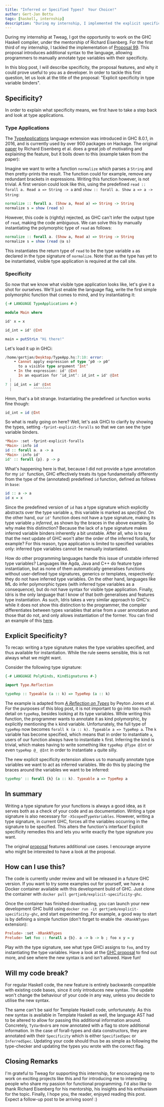 ```yaml
---
title: "Inferred or Specified Types?  Your Choice!"
author: Gert-Jan Bottu
tags: [haskell, internship]
description: "During my internship, I implemented the explicit specificity proposal to make GHC type signatures complete."
---
```


During my internship at Tweag, I got the opportunity to work on the GHC
Haskell compiler, under the mentorship of Richard Eisenberg.
For the first third of my internship, I tackled the implementation of
[Proposal 99][proposal99]. This proposal introduces additional syntax to the
language, allowing programmers to manually annotate type variables with their
specificity.

In this blog post, I will describe specificity, the proposal features, and why it could
prove useful to you as a developer.
In order to tackle this first question, let us look at the title of the proposal:
"Explicit specificity in type variable binders".

[proposal99]: https://github.com/ghc-proposals/ghc-proposals/blob/master/proposals/0099-explicit-specificity.rst

## Specificity?

In order to explain what specificity means, we first have to take a step back
and look at type applications.

### Type Applications

The [TypeApplications][typeapplications] language extension was introduced in
GHC 8.0.1, in 2016,
and is currently used by over 900 packages on Hackage.
The original [paper][paper] by Richard Eisenberg et al. does a great job of
motivating and explaining the feature, but it boils down to this (example taken
from the paper):

Imagine we want to write a function `normalize` which parses a `String` and
then pretty-prints the result. The function could for example, remove any
redundant brackets in expressions. Writing this function however, is not
trivial. A first version could look like this, using the predefined
`read :: forall a. Read a => String -> a` and
`show :: forall a. Show a => a -> String`:

```hs
normalize :: forall a. (Show a, Read a) => String -> String
normalize s = show (read s)
```

However, this code is (rightly) rejected, as GHC can't infer the output type
of `read`, making the code ambiguous. We can solve this by manually
instantiating the polymorphic type of `read` as follows:

```hs
normalize :: forall a. (Show a, Read a) => String -> String
normalize s = show (read @a s)
```

This instantiates the return type of `read` to be the type variable `a` as
declared in the type signature of `normalize`.
Note that as the type has yet to be instantiated, visible type application is
required at the call site.

### Specificity

So now that we know what visible type application looks like, let's give it a
shot for ourselves. We'll just enable the language flag, write
the first simple polymorphic function that comes to mind, and try instantiating
it:

```hs
{-# LANGUAGE TypeApplications #-}

module Main where

id' x = x

id_int = id' @Int

main = putStrLn "Hi there!"
```

Let's load it up in GHCi:

```hs
/home/gertjan/Desktop/TypeApp.hs:7:10: error:
    • Cannot apply expression of type ‘p0 -> p0’
      to a visible type argument ‘Int’
    • In the expression: id' @Int
      In an equation for ‘id_int’: id_int = id' @Int
  |
7 | id_int = id' @Int
  |          ^^^^^^^^
```

Hmm, that's a bit strange. Instantiating the predefined `id` function works fine
though:

```hs
id_int = id @Int
```

So what is really going on here? Well, let's ask GHCi to clarify by showing the
types, setting `-fprint-explicit-foralls` so that we can see the
type variable binders.

```hs
*Main> :set -fprint-explicit-foralls
*Main> :info id
id :: forall a. a -> a
*Main> :info id'
id' :: forall {p}. p -> p
```

What's happening here is that, because I did not provide a type annotation
for my `id'` function, GHC effectively treats its type fundamentally differently
from the type of the (annotated) predefined `id` function, defined as follows in
`base`:

```hs
id :: a -> a
id x = x
```

Since the predefined version of `id` has a type signature which explicitly abstracts
over the type variable `a`, this variable is marked as _specified_.
On the other hand, our `id'` function does not have a type signature, making
its type variable `p` _inferred_,
as shown by the braces in the above example.
So why make this distinction? Because the lack of a type signature makes
inferred variable binders inherently a bit unstable. After all, who is to say
that the next update of GHC won't alter the order of the inferred foralls, for
example? For this reason, type application is limited to specified variables
only: inferred type variables cannot be manually instantiated.

How do other programming languages handle this issue of unstable inferred type
variables? Languages like Agda, Java and C++ do feature type instantiation, but as
none of them automatically generalises functions without user-defined
type signatures, generics or templates, respectively: they do not have inferred
type variables.
On the other hand, languages like ML do infer polymorphic types (with inferred
type variables as a consequence), but do not have syntax for visible type
application.
Finally, Idris is the only language that I know of that both generalises and
features type instantiation. As such, Idris takes a very similar
approach to GHC's: while it does not show this distinction to the programmer, the
compiler differentiates between types variables that arise from a user
annotation and those that do not, and only allows instantiation of the former.
You can find an example of this [here][idris].

[typeapplications]: https://downloads.haskell.org/~ghc/latest/docs/html/users_guide/glasgow_exts.html#extension-TypeApplications
[paper]: https://cs.brynmawr.edu/~rae/papers/2016/type-app/visible-type-app-extended.pdf
[idris]: https://github.com/tweag/blog-resources/blob/blogpost-expl-spec/2020-03-12-expl-spec/Specificity.idr

## Explicit Specificity?

To recap: writing a type signature makes the type variables specified,
and thus available for instantiation.
While the rule seems sensible, this is not always what we might want.

Consider the following type signature:

```hs
{-# LANGUAGE PolyKinds, KindSignatures #-}

import Type.Reflection

typeRep :: Typeable (a :: k) => TypeRep (a :: k)
```

The example is adapted from [_A Reflection on Types_][reflection] by Peyton
Jones et al. For the purposes of this blog post, it is not important to go into
too much detail on `typeRep`, besides looking at its type variables.
While writing this function, the programmer wants to annotate it as kind
polymorphic, by explicitly mentioning the `k` kind variable.
Unfortunately, the full type of `typeRep` now becomes
`forall k (a :: k). Typeable a => TypeRep a`.
The `k` variable has become specified, which means that in order to
instantiate `a`, users of our function always have to instantiate `k`
first. Inferring the kind is trivial, which makes having to write something like
`typeRep @Type @Int` or even `typeRep @_ @Int` in order to instantiate `a`
quite silly.

The new explicit specificity extension allows us to manually annotate type
variables we want to act as inferred variables. We do this by placing the braces
around the variables we want to be inferred:

```hs
typeRep' :: forall {k} (a :: k). Typeable a => TypeRep a
```

[reflection]: https://www.microsoft.com/en-us/research/publication/typed-reflection-in-haskell/

## In summary

Writing a type signature for your functions is always a good idea, as it
serves both as a check of your code and as documentation. Writing a
type signature is also necessary for `-XScopedTypeVariables`.
However, writing a type signature, in current GHC, forces all the
variables occurring in the signature to be specified.
This alters the function's interface! Explicit specificity remedies
this and lets you write exactly the type signature you want.

The original [proposal][proposal99] features additional use cases.
I encourage anyone who
might be interested to have a look at the proposal.

## How can I use this?

The code is currently
under review and will be released in a future GHC version.
If you want to try some examples out for yourself, we have a Docker container
available with this development build of GHC.
Just clone the container with
`docker pull gertjanb/explicit-specificity-ghc`.

Once the container has finished downloading, you can launch your new
development GHC build using
`docker run -it gertjanb/explicit-specificity-ghc`,
and start experimenting. For example, a good way to start is by defining a
simple function (don't forget to enable the `-XRankNTypes` extension):

```hs
Prelude> :set -XRankNTypes
Prelude> let foo :: forall a {b}. a -> b -> b ; foo x y = y
```

Play with the type signature, see what type GHCi assigns to `foo`, and try
instantiating the type variables. Have a look at the [GHC proposal][proposal99]
to find out more, and see where the new syntax is and isn't allowed. Have fun!

## Will my code break?

For regular Haskell code, the new feature is entirely backwards compatible with
existing code bases, since it only introduces new syntax.
The update won't change the behaviour of your code in any way, unless you decide
to utilise the new syntax.

The same can't be said for Template Haskell code, unfortunately. As this new
syntax is available in Template Haskell as well, the language AST had to be
altered to allow for passing this additional information
around. Concretely, `TyVarBndr`s are now annotated with a flag to store
additional information. In the case of forall-types and data constructors, they
are annotated with their `Specificity` which is either `SpecifiedSpec` or
`InferredSpec`.
Updating your code should thus be as simple as following the type-checker and
updating the types you wrote with the correct flag.

## Closing Remarks

I'm grateful to Tweag for supporting this internship, for encouraging me to work on
exciting projects like this and for introducing me to interesting people who
share my passion for functional programming. I'd also like to thank Richard
Eisenberg for his mentorship, his insights and his enthusiasm for the topic.
Finally, I hope you, the reader, enjoyed reading this post.
Expect a follow-up post to be arriving soon! :)
